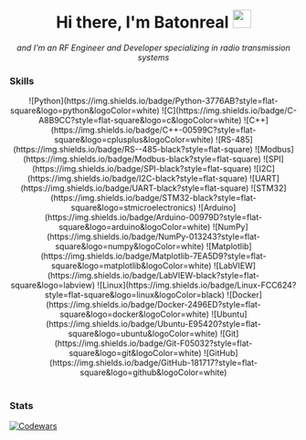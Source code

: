<h1 align="center">Hi there, I'm Batonreal</a> 
<img src="https://github.com/blackcater/blackcater/raw/main/images/Hi.gif" height="32"/></h1>

<p align="center">
  <i>and I’m an RF Engineer and Developer specializing in radio transmission systems</i>
</p>

### Skills
<div align="center">
    ![Python](https://img.shields.io/badge/Python-3776AB?style=flat-square&logo=python&logoColor=white)
    ![C](https://img.shields.io/badge/C-A8B9CC?style=flat-square&logo=c&logoColor=white)
    ![C++](https://img.shields.io/badge/C++-00599C?style=flat-square&logo=cplusplus&logoColor=white)
    ![RS-485](https://img.shields.io/badge/RS--485-black?style=flat-square)
    ![Modbus](https://img.shields.io/badge/Modbus-black?style=flat-square)
    ![SPI](https://img.shields.io/badge/SPI-black?style=flat-square)
    ![I2C](https://img.shields.io/badge/I2C-black?style=flat-square)
    ![UART](https://img.shields.io/badge/UART-black?style=flat-square)
    ![STM32](https://img.shields.io/badge/STM32-black?style=flat-square&logo=stmicroelectronics)
    ![Arduino](https://img.shields.io/badge/Arduino-00979D?style=flat-square&logo=arduino&logoColor=white)
    ![NumPy](https://img.shields.io/badge/NumPy-013243?style=flat-square&logo=numpy&logoColor=white)
    ![Matplotlib](https://img.shields.io/badge/Matplotlib-7EA5D9?style=flat-square&logo=matplotlib&logoColor=white)
    ![LabVIEW](https://img.shields.io/badge/LabVIEW-black?style=flat-square&logo=labview)
    ![Linux](https://img.shields.io/badge/Linux-FCC624?style=flat-square&logo=linux&logoColor=black)
    ![Docker](https://img.shields.io/badge/Docker-2496ED?style=flat-square&logo=docker&logoColor=white)
    ![Ubuntu](https://img.shields.io/badge/Ubuntu-E95420?style=flat-square&logo=ubuntu&logoColor=white)
    ![Git](https://img.shields.io/badge/Git-F05032?style=flat-square&logo=git&logoColor=white)
    ![GitHub](https://img.shields.io/badge/GitHub-181717?style=flat-square&logo=github&logoColor=white)
</div>
<br>

### Stats

[![Codewars](https://www.codewars.com/users/Batonreal/badges/large)](https://www.codewars.com/users/Batonreal)